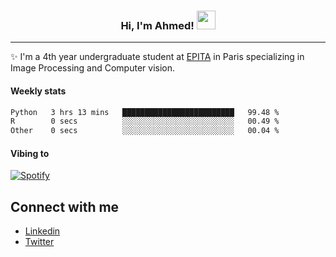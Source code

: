 <!-- Heading -->
<h3 align="center"> Hi, I'm Ahmed! <img src = "https://raw.githubusercontent.com/MartinHeinz/MartinHeinz/master/wave.gif" width = 30px></h3>

<!-- About section -->
---
✨ I'm a 4th year undergraduate student at <a href="https://www.epita.fr/en/">EPITA</a> in Paris specializing in Image Processing and Computer vision.

<h4 align ="left"> Weekly stats </h4>

<!--START_SECTION:waka-->

```txt
Python   3 hrs 13 mins   █████████████████████████   99.48 %
R        0 secs          ░░░░░░░░░░░░░░░░░░░░░░░░░   00.49 %
Other    0 secs          ░░░░░░░░░░░░░░░░░░░░░░░░░   00.04 %
```

<!--END_SECTION:waka-->

<h4 align ="left">Vibing to</h4>

[![Spotify](https://novatorem-ten-lyart.vercel.app/api/spotify)](https://open.spotify.com/user/31knevkvll66tzc3gqtoi6ngjbre)

<!-- Connect section -->

## Connect with me
  * <a href="https://www.linkedin.com/in/ahmed-hassayoune">Linkedin</a>
  * <a href="https://twitter.com/Ahmedhassaaa">Twitter</a>

<!-- Connect section: END -->
